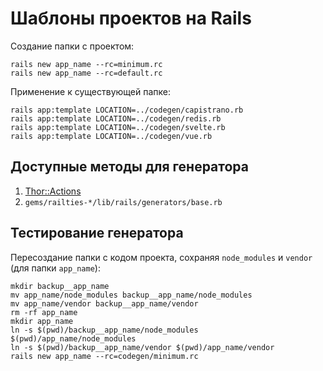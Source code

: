 # Шаблоны проектов на Rails

Создание папки с проектом:

    rails new app_name --rc=minimum.rc
    rails new app_name --rc=default.rc

Применение к существующей папке:

    rails app:template LOCATION=../codegen/capistrano.rb
    rails app:template LOCATION=../codegen/redis.rb
    rails app:template LOCATION=../codegen/svelte.rb
    rails app:template LOCATION=../codegen/vue.rb

## Доступные методы для генератора

1. [Thor::Actions](https://rdoc.info/github/erikhuda/thor/master/Thor/Actions)
2. `gems/railties-*/lib/rails/generators/base.rb`

## Тестирование генератора

Пересоздание папки с кодом проекта, сохраняя `node_modules` и `vendor`
(для папки `app_name`):

    mkdir backup__app_name
    mv app_name/node_modules backup__app_name/node_modules
    mv app_name/vendor backup__app_name/vendor
    rm -rf app_name
    mkdir app_name
    ln -s $(pwd)/backup__app_name/node_modules $(pwd)/app_name/node_modules
    ln -s $(pwd)/backup__app_name/vendor $(pwd)/app_name/vendor
    rails new app_name --rc=codegen/minimum.rc
